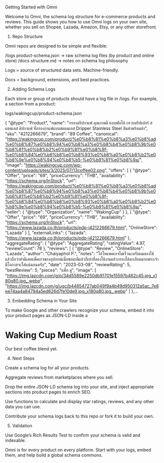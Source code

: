 Getting Started with Omni

Welcome to Omni, the schema log structure for e-commerce products and reviews. This guide shows you how to use Omni logs on your own site, whether you sell on Shopee, Lazada, Amazon, Etsy, or any other storefront.


1. Repo Structure

Omni repos are designed to be simple and flexible:

/logs
  product-schema.json   → raw schema log files (by product and online store)
/docs
  structure.md          → notes on schema log philosophy

Logs = source of structured data sets. Machine-friendly.

Docs = background, extensions, and best practices.


2. Adding Schema Logs

Each store or group of products should have a log file in /logs.
For example, a section from a product:

logs/wakingcup/product-schema.json

   {
        "@type": "Product",
        "name": "กรองดริปกาแฟ คุณภาพดี แบบพับได้ กรวยดริปเปอร์ สแตนเลส ดิปกาแฟ ที่กรองกาแฟแบบสแตนเลส Dripper Stainless Steel สินค้าพร้อมส่ง",
        "sku": "4212266679",
        "brand": "89 Coffee",
        "canonical": "https://wakingcup.com/product/%e0%b8%81%e0%b8%a3%e0%b8%ad%e0%b8%87%e0%b8%94%e0%b8%a3%e0%b8%b4%e0%b8%9b%e0%b8%81%e0%b8%b2%e0%b9%81%e0%b8%9f-%e0%b8%84%e0%b8%b8%e0%b8%93%e0%b8%a0%e0%b8%b2%e0%b8%9e%e0%b8%94%e0%b8%b5-%e0%b9%81%e0%b8%9a/",
        "image": "https://wakingcup.com/wp-content/uploads/sites/3/2025/07/13coffee02.png",
        "offers": [
            {
                "@type": "Offer",
                "price": "69",
                "priceCurrency": "THB",
                "availability": "https://schema.org/InStock",
                "url": "https://wakingcup.com/product/%e0%b8%81%e0%b8%a3%e0%b8%ad%e0%b8%87%e0%b8%94%e0%b8%a3%e0%b8%b4%e0%b8%9b%e0%b8%81%e0%b8%b2%e0%b9%81%e0%b8%9f-%e0%b8%84%e0%b8%b8%e0%b8%93%e0%b8%a0%e0%b8%b2%e0%b8%9e%e0%b8%94%e0%b8%b5-%e0%b9%81%e0%b8%9a/",
                "seller": {
                    "@type": "Organization",
                    "name": "WakingCup"
                }
            },
            {
                "@type": "Offer",
                "price": "69",
                "priceCurrency": "THB",
                "availability": "https://schema.org/InStock",
                "url": "https://www.lazada.co.th/products/pdp-i4212266679.html",
                "OnlineStore": "Lazada"
            }
        ],
        "externalLinks": {
            "lazada": "https://www.lazada.co.th/products/pdp-i4212266679.html"
        },
        "aggregateRating": {
            "@type": "AggregateRating",
            "ratingValue": 4.97,
            "reviewCount": 78
        },
        "reviews": [
            {
                "@type": "Review",
                "OnlineStore": "Lazada",
                "author": "Chaiyaphol P.",
                "notes": "โอ้โหแพคเกจไม่เร็วนะครับผมลองใช้แล้วถือว่าทำดีเลยแพ็คเกจของอุปกรณ์เนี่ยขอมาดีแล้วก็เท่าที่ลองใช้งานแล้วกรองได้ละเอียดมากพระเจ้ามีโอกาสจะใส่แน่นอนครับ",
                "date": "2023-03-08",
                "reviewRating": 5,
                "bestReview": 5,
                "pieces": "แพ็ก คู่",
                "image": [
                    "https://img.lazcdn.com/g/p/34d5589e2250db91701e15597b462c45.jpg_x180q80.jpg_.webp",
                    "https://img.lazcdn.com/g/ugc/b44854727ab049f9a4b49d950312a5ac_7e8ee74aa4a84794a5ed626d7fe10de9.jpg_x180q80.jpg_.webp"
                ]
            },...


3. Embedding Schema in Your Site

To make Google and other crawlers recognize your schema, embed it into your product pages as JSON-LD inside a <script> tag.

Example:

<!DOCTYPE html>
<html lang="en">
<head>
  <title>Waking Cup Dark Roast</title>
  <script type="application/ld+json">
  {
    "@context": "https://schema.org",
    "@type": "Product",
    "sku": "WC123example",
    "name": "Waking Cup Medium Roast",
    "brand": {
      "@type": "Brand",
      "name": "Waking Cup"
    },
    "offers": {
      "@type": "Offer",
      "priceCurrency": "THB",
      "price": "250.00",
      "url": "https://shopeeexample.co.th/product/123456"
    }
  }
  </script>
</head>
<body>
  <h1>Waking Cup Medium Roast</h1>
  <p>Our best coffee blend yet.</p>
</body>
</html>


4. Next Steps

Create a schema log for all your products.

Aggregate reviews from marketplaces where you sell.

Drop the entire JSON-LD schema log into your site, and inject appropriate sections into product pages to enrich SEO. 

Use functions to calculate and display star ratings, reviews, and any other data you can use.

Contribute your schema logs back to this repo or fork it to build your own.


5. Validation

Use Google’s Rich Results Test
 to confirm your schema is valid and indexable.


Omni is for every product on every platform. Start with your logs, embed them, and help build a global schema commons.
